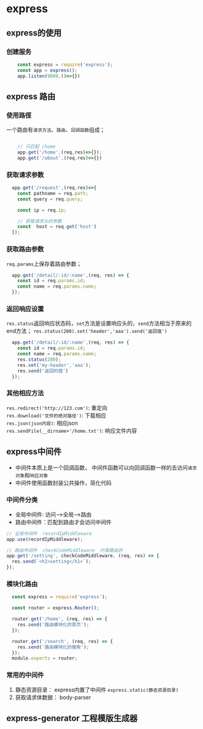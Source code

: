 # express


## express的使用
### 创建服务
```js
    const express = require('express');
    const app = express();
    app.listen(9000,()=>{})
```

## express 路由

### 使用路徑

一个路由有`请求方法`、`路由`、`回调函数`组成；
```js

    // 只匹配 /home
    app.get('/home',(req,res)=>{});
    app.get('/about',(req,res)=>{})
```

### 获取请求参数

```js
  app.get('/request',(req,res)=>{
    const pathname = req.path;
    const query = req.query;

    const ip = req.ip;

    // 获取请求头的参数
    const  host = req.get('host')
  });
```
### 获取路由参数
`req.params`上保存着路由参数；   

```js
  app.get('/detail/:id/:name',(req, res) => {
    const id = req.params.id;
    const name = req.params.name;
  });
```

### 返回响应设置
`res.status`返回响应状态码，`set`方法是设置响应头的，`send`方法相当于原来的end方法；
`res.status(200).set('header','aaa').send('返回值')`    

```js
  app.get('/detail/:id/:name',(req, res) => {
    const id = req.params.id;
    const name = req.params.name;
    res.status(200);
    res.set('my-header','aaa');
    res.send('返回的值')
  });
```
### 其他相应方法
`res.redirect('http://123.com')`: 重定向      
`res.download('文件的绝对路径')`: 下载相应    
`res.json(json内容)`: 相应json    
`res.sendFile(__dirname+'/home.txt')`: 响应文件内容   



## express中间件
+ 中间件本质上是一个回调函数， 中间件函数可以向回调函数一样的去访问`请求对象`和`响应对象`
+ 中间件使用函数封装公共操作，简化代码
### 中间件分类
+ 全局中间件: 访问-->全局-->路由
+ 路由中间件：匹配到路由才会访问中间件
```js
// 全局中间件  recordIpMiddleware
app.use(recordIpMiddleware);

// 路由中间件  checkCodeMiddleware  约束路由的
app.get('/setting', checkCodeMiddleware, (req, res) => {
  res.send(`<h2>setting</h1>`);
});

```
### 模块化路由
```js
  const express = require('express');

  const router = express.Router();

  router.get('/home', (req, res) => {
    res.send('路由模块化的首页');
  });

  router.get('/search', (req, res) => {
    res.send('路由模块化的搜索');
  });
  module.exports = router;

```

### 常用的中间件
1. 静态资源目录： express内置了中间件 `express.static(静态资源目录)`
2. 获取请求体数据： body-parser

## express-generator  工程模版生成器